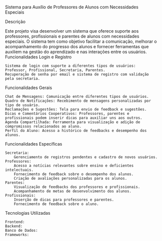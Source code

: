 Sistema para Auxílio de Professores de Alunos com Necessidades Especiais

 
Descrição

Este projeto visa desenvolver um sistema que oferece suporte aos professores, profissionais e parentes de alunos com necessidades especiais. O sistema tem como objetivo facilitar a comunicação, melhorar o acompanhamento do progresso dos alunos e fornecer ferramentas que auxiliem na gestão do aprendizado e nas interações entre os usuários.
Funcionalidades
Login e Registro

    Sistema de login com suporte a diferentes tipos de usuários: Professor, Profissional, Secretaria, Parentes.
    Recuperação de senha por email e sistema de registro com validação pela secretaria.

Funcionalidades Gerais

    Chat de Mensagens: Comunicação entre diferentes tipos de usuários.
    Quadro de Notificações: Recebimento de mensagens personalizadas por tipo de usuário.
    Reclamações e Sugestões: Tela para envio de feedback e sugestões.
    Dicas e Comentários Cooperativos: Professores, parentes e profissionais podem inserir dicas para auxiliar uns aos outros.
    Agenda Compartilhada: Ferramenta para visualização e adição de compromissos relacionados ao aluno.
    Perfil do Aluno: Acesso a histórico de feedbacks e desempenho dos alunos.

Funcionalidades Específicas

    Secretaria:
        Gerenciamento de registros pendentes e cadastro de novos usuários.
    Professores:
        Acesso a notícias relevantes sobre ensino e deficientes intelectuais.
        Fornecimento de feedback sobre o desempenho dos alunos.
        Criação de avaliações personalizadas para os alunos.
    Parentes:
        Visualização de feedbacks dos professores e profissionais.
        Acompanhamento de metas de desenvolvimento dos alunos.
    Profissionais:
        Inserção de dicas para professores e parentes.
        Fornecimento de feedback sobre o aluno.

Tecnologias Utilizadas

    Frontend: 
    Backend: 
    Banco de Dados:
    Frameworks:
